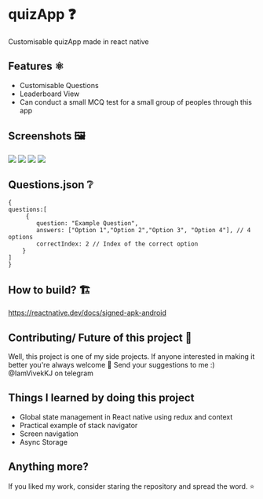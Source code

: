 # quizApp ❓
Customisable quizApp made in react native

## Features ⚛️

- Customisable Questions
- Leaderboard View
- Can conduct a small MCQ test for a small group of peoples through this app

## Screenshots 🖼️
<img src='./doc/Screen1.png'>
<img src='./doc/Screen2.png'>
<img src='./doc/Screen3.png'>
<img src='./doc/Screen4.png'>

## Questions.json ❔

```
{
questions:[
     { 
        question: "Example Question",
        answers: ["Option 1","Option 2","Option 3", "Option 4"], // 4 options
        correctIndex: 2 // Index of the correct option 
    }
]
}
```

## How to build? 🏗️

https://reactnative.dev/docs/signed-apk-android

## Contributing/ Future of this project 🧭

Well, this project is one of my side projects. If anyone interested in making it better you're always welcome 🤗 Send your suggestions to me :) @IamVivekKJ on telegram

## Things I learned by doing this project

- Global state management in React native using redux and context
- Practical example of stack navigator
- Screen navigation
- Async Storage
## Anything more?

If you liked my work, consider staring the repository and spread the word. ⭐️
